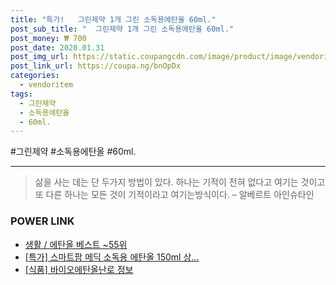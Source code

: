 ```yaml
--- 
title: "특가!   그린제약 1개 그린 소독용에탄올 60ml." 
post_sub_title: "  그린제약 1개 그린 소독용에탄올 60ml." 
post_money: ₩ 700 
post_date: 2020.01.31 
post_img_url: https://static.coupangcdn.com/image/product/image/vendoritem/2015/05/06/3000268694/f46bbf67-6e09-492b-8d97-6d5da6df459d.jpg 
post_link_url: https://coupa.ng/bnOpDx 
categories: 
  - vendoritem 
tags: 
  - 그린제약 
  - 소독용에탄올 
  - 60ml. 
--- 
```

  #그린제약 #소독용에탄올 #60ml. 
<hr> 

> 삶을 사는 데는 단 두가지 방법이 있다. 하나는 기적이 전혀 없다고 여기는 것이고 또 다른 하나는 모든 것이 기적이라고 여기는방식이다. – 알베르트 아인슈타인 


### POWER LINK

* <a href="https://blog.naver.com/santokki14/221791598856" target="_blank">생활 / 에탄올 베스트 ~55위</a>
* <a href="https://blog.naver.com/sakai111/221790665005" target="_blank">[특가] 스마트팜 메딕 소독용 에탄올 150ml 상...</a>
* <a href="https://blog.naver.com/sakai111/221769228825" target="_blank"> [식품] 바이오에탄올난로 정보 </a>
